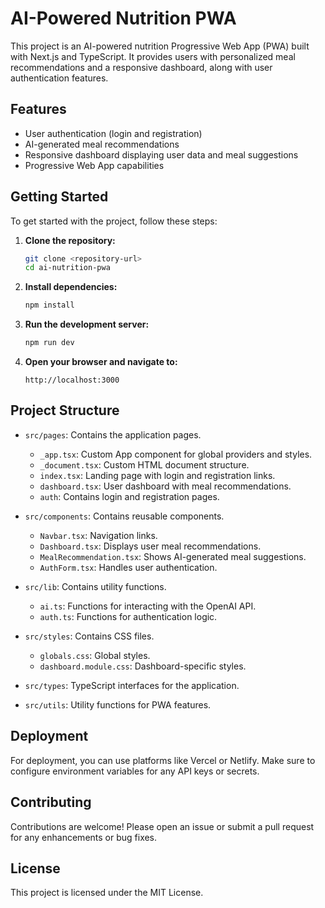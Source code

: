 # AI-Powered Nutrition PWA

This project is an AI-powered nutrition Progressive Web App (PWA) built with Next.js and TypeScript. It provides users with personalized meal recommendations and a responsive dashboard, along with user authentication features.

## Features

- User authentication (login and registration)
- AI-generated meal recommendations
- Responsive dashboard displaying user data and meal suggestions
- Progressive Web App capabilities

## Getting Started

To get started with the project, follow these steps:

1. **Clone the repository:**
   ```bash
   git clone <repository-url>
   cd ai-nutrition-pwa
   ```

2. **Install dependencies:**
   ```bash
   npm install
   ```

3. **Run the development server:**
   ```bash
   npm run dev
   ```

4. **Open your browser and navigate to:**
   ```
   http://localhost:3000
   ```

## Project Structure

- `src/pages`: Contains the application pages.
  - `_app.tsx`: Custom App component for global providers and styles.
  - `_document.tsx`: Custom HTML document structure.
  - `index.tsx`: Landing page with login and registration links.
  - `dashboard.tsx`: User dashboard with meal recommendations.
  - `auth`: Contains login and registration pages.
  
- `src/components`: Contains reusable components.
  - `Navbar.tsx`: Navigation links.
  - `Dashboard.tsx`: Displays user meal recommendations.
  - `MealRecommendation.tsx`: Shows AI-generated meal suggestions.
  - `AuthForm.tsx`: Handles user authentication.

- `src/lib`: Contains utility functions.
  - `ai.ts`: Functions for interacting with the OpenAI API.
  - `auth.ts`: Functions for authentication logic.

- `src/styles`: Contains CSS files.
  - `globals.css`: Global styles.
  - `dashboard.module.css`: Dashboard-specific styles.

- `src/types`: TypeScript interfaces for the application.
- `src/utils`: Utility functions for PWA features.

## Deployment

For deployment, you can use platforms like Vercel or Netlify. Make sure to configure environment variables for any API keys or secrets.

## Contributing

Contributions are welcome! Please open an issue or submit a pull request for any enhancements or bug fixes.

## License

This project is licensed under the MIT License.